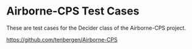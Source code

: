 # Airborne-CPS Test Cases
These are test cases for the Decider class of the Airborne-CPS project.

https://github.com/tenbergen/Airborne-CPS
